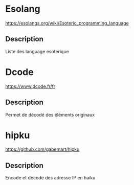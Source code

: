 # Esolang

https://esolangs.org/wiki/Esoteric_programming_language

## Description 

Liste des language esoterique


# Dcode

https://www.dcode.fr/fr

## Description

Permet de décodé des éléments originaux

# hipku

https://github.com/gabemart/hipku

## Description

Encode et décode des adresse IP en haiku 
